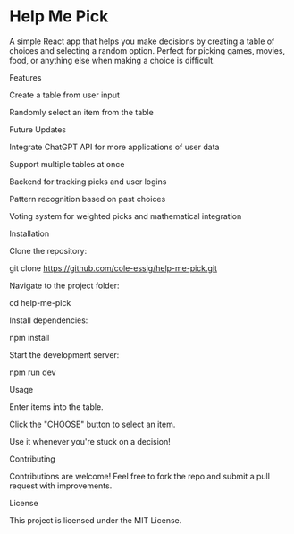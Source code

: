 # Help Me Pick

A simple React app that helps you make decisions by creating a table of choices and selecting a random option. Perfect for picking games, movies, food, or anything else when making a choice is difficult.

Features

Create a table from user input

Randomly select an item from the table

Future Updates

Integrate ChatGPT API for more applications of user data

Support multiple tables at once

Backend for tracking picks and user logins

Pattern recognition based on past choices

Voting system for weighted picks and mathematical integration

Installation

Clone the repository:

git clone https://github.com/cole-essig/help-me-pick.git

Navigate to the project folder:

cd help-me-pick

Install dependencies:

npm install

Start the development server:

npm run dev

Usage

Enter items into the table.

Click the "CHOOSE" button to select an item.

Use it whenever you're stuck on a decision!

Contributing

Contributions are welcome! Feel free to fork the repo and submit a pull request with improvements.

License

This project is licensed under the MIT License.
